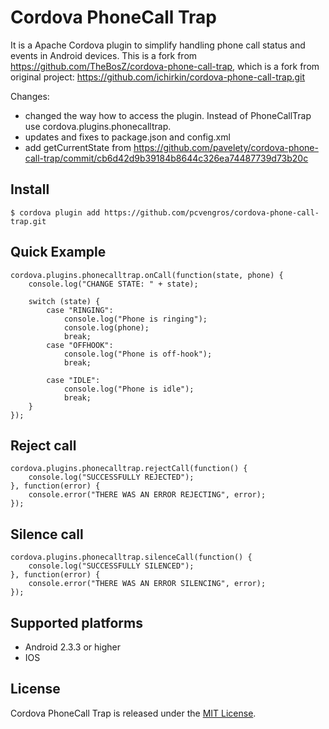 Cordova PhoneCall Trap
=======================

It is a Apache Cordova plugin to simplify handling phone call status and events in Android devices.
This is a fork from https://github.com/TheBosZ/cordova-phone-call-trap, which is a fork from original project: https://github.com/ichirkin/cordova-phone-call-trap.git

Changes:
- changed the way how to access the plugin. Instead of PhoneCallTrap use cordova.plugins.phonecalltrap.
- updates and fixes to package.json and config.xml
- add getCurrentState from https://github.com/pavelety/cordova-phone-call-trap/commit/cb6d42d9b39184b8644c326ea74487739d73b20c

## Install

    $ cordova plugin add https://github.com/pcvengros/cordova-phone-call-trap.git


## Quick Example

    cordova.plugins.phonecalltrap.onCall(function(state, phone) {
        console.log("CHANGE STATE: " + state);

        switch (state) {
            case "RINGING":
                console.log("Phone is ringing");
                console.log(phone);
                break;
            case "OFFHOOK":
                console.log("Phone is off-hook");
                break;

            case "IDLE":
                console.log("Phone is idle");
                break;
        }
    });
	
## Reject call

    cordova.plugins.phonecalltrap.rejectCall(function() {
        console.log("SUCCESSFULLY REJECTED");
    }, function(error) {
        console.error("THERE WAS AN ERROR REJECTING", error);
    });
	
## Silence call

    cordova.plugins.phonecalltrap.silenceCall(function() {
        console.log("SUCCESSFULLY SILENCED");
    }, function(error) {
        console.error("THERE WAS AN ERROR SILENCING", error);
    });

## Supported platforms

- Android 2.3.3 or higher
- IOS

## License

Cordova PhoneCall Trap is released under the [MIT License](http://www.opensource.org/licenses/MIT).
